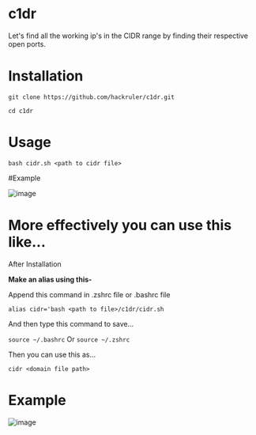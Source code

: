# c1dr
Let's find all the working ip's in the CIDR range by finding their respective open ports.

# Installation
`git clone https://github.com/hackruler/c1dr.git`

`cd c1dr`

# Usage

`bash cidr.sh <path to cidr file>`

#Example

![image](https://github.com/hackruler/c1dr/assets/82742964/bd00c750-820b-4f45-bd1f-77ac02204944)


# More effectively you can use this like...

After Installation

**Make an alias using this-**

Append this command in .zshrc file or .bashrc file

`alias cidr='bash <path to file>/c1dr/cidr.sh`

And then type this command to save...

`source ~/.bashrc` Or `source ~/.zshrc`

Then you can use this as...

`cidr <domain file path>`

# Example

![image](https://github.com/hackruler/c1dr/assets/82742964/8d4047f3-fc93-476a-98da-8ef8787d6056)

